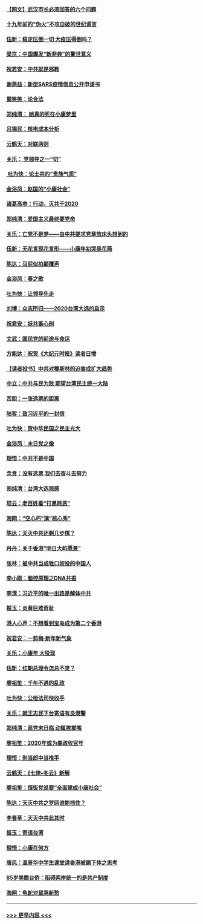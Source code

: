 #### [【网文】武汉市长必须回答的六个问题](../pages/nsc993/n11813848.md?t=01230933) 
#### [十九年前的“伪火”不攻自破的世纪谎言](../pages/nsc993/n11813238.md?t=01230933) 
#### [伍新：稳定压倒一切 大疫压得倒吗？](../pages/nsc993/n11812634.md?t=01230933) 
#### [梁京：中国爆发“新非典”的警世意义](../pages/nsc993/n11812554.md?t=01230933) 
#### [祝君安：中共就是邪教](../pages/nsc993/n11812431.md?t=01230933) 
#### [谢燕益：新型SARS疫情信息公开申请书](../pages/nsc993/n11808840.md?t=01230933) 
#### [蜀笑笑：论合法](../pages/nsc993/n11808064.md?t=01230933) 
#### [郑纯清： 她真的死在小康梦里](../pages/nsc993/n11806623.md?t=01230933) 
#### [吕锡民：核电成本分析](../pages/nsc993/n11806284.md?t=01230933) 
#### [云鹤天：对联两则](../pages/nsc993/n11805957.md?t=01230933) 
#### [关乐： 党领导之一“切”](../pages/nsc993/n11804505.md?t=01230933) 
#### [ 吐为快：论土共的“贵族气质”](../pages/nsc993/n11804490.md?t=01230933) 
#### [金浴凤：赵国的“小康社会”](../pages/nsc993/n11804452.md?t=01230933) 
#### [诸葛高参：行动，灭共于2020](../pages/nsc993/n11804120.md?t=01230933) 
#### [郑纯清：爱国主义最终要党命](../pages/nsc993/n11802197.md?t=01230933) 
#### [关乐：亡党不是梦——由中共要求党章放床头想到的](../pages/nsc993/n11802156.md?t=01230933) 
#### [伍新：无花言现花言形——小康年初哭吴花燕](../pages/nsc993/n11800044.md?t=01230933) 
#### [陈达：马屁似拍颠覆声](../pages/nsc993/n11800010.md?t=01230933) 
#### [金浴凤：春之歌](../pages/nsc993/n11797687.md?t=01230933) 
#### [吐为快：让领导先走](../pages/nsc993/n11797512.md?t=01230933) 
#### [刘博：众志所归——2020台湾大选的启示](../pages/nsc993/n11796878.md?t=01230933) 
#### [祝君安：妖共畜心剖](../pages/nsc993/n11794273.md?t=01230933) 
#### [文武：国民党的前途与命运](../pages/nsc993/n11794198.md?t=01230933) 
#### [方能达：祝贺《大纪元时报》读者日增](../pages/nsc993/n11793807.md?t=01230933) 
#### [【读者投书】中共对穆斯林的迫害成扩大趋势](../pages/nsc993/n11791371.md?t=01230933) 
#### [中立：中共与民为敌 期望台湾民主统一大陆](../pages/nsc993/n11790392.md?t=01230933) 
#### [苦胆：一张选票的距离](../pages/nsc993/n11788914.md?t=01230933) 
#### [陆客：致习近平的一封信](../pages/nsc993/n11788867.md?t=01230933) 
#### [吐为快：贺中华民国之民主光大](../pages/nsc993/n11788618.md?t=01230933) 
#### [金浴凤：末日党之像](../pages/nsc993/n11787475.md?t=01230933) 
#### [理悟：中共不是中国](../pages/nsc993/n11787463.md?t=01230933) 
#### [念贲：没有选票  我们去奋斗去努力](../pages/nsc993/n11787398.md?t=01230933) 
#### [郑纯清：台湾大选观感](../pages/nsc993/n11786210.md?t=01230933) 
#### [项云：老百姓看“打黑除恶”](../pages/nsc993/n11785398.md?t=01230933) 
#### [海网：“空心朽”演“核心秀”](../pages/nsc993/n11783874.md?t=01230933) 
#### [陈达：天灭中共还剩几步棋？](../pages/nsc993/n11783719.md?t=01230933) 
#### [丹丹：关于香港“明日大屿愿景”](../pages/nsc993/n11783273.md?t=01230933) 
#### [张林：被中共当成牲口奴役的中国人](../pages/nsc993/n11782397.md?t=01230933) 
#### [李小刚：脑控原理之DNA共振](../pages/nsc993/n11780962.md?t=01230933) 
#### [李清：习近平的唯一出路是解体中共](../pages/nsc993/n11780866.md?t=01230933) 
#### [振玉：炎黄巨难奇耻](../pages/nsc993/n11779632.md?t=01230933) 
#### [港人心声：不想看到宝岛成为第二个香港](../pages/nsc993/n11778817.md?t=01230933) 
#### [祝君安：一剪梅‧新年新气象](../pages/nsc993/n11776340.md?t=01230933) 
#### [关乐：小康年 大役现](../pages/nsc993/n11774213.md?t=01230933) 
#### [伍新：红朝总理令怎总不灵？](../pages/nsc993/n11770813.md?t=01230933) 
#### [廖祖笙：千年不遇的乱政](../pages/nsc993/n11770373.md?t=01230933) 
#### [吐为快：公检法司快收手](../pages/nsc993/n11770359.md?t=01230933) 
#### [关乐：就王志民下台寄语有良港警](../pages/nsc993/n11769903.md?t=01230933) 
#### [郑纯清：恶党末日临 动辄挨掌嘴](../pages/nsc993/n11769356.md?t=01230933) 
#### [廖祖笙：2020年或为暴政收官年](../pages/nsc993/n11768216.md?t=01230933) 
#### [理悟：别当郎中当推手](../pages/nsc993/n11768243.md?t=01230933) 
#### [云鹤天：《七律▪冬云》新解](../pages/nsc993/n11768204.md?t=01230933) 
#### [廖祖笙：饿饭党说要“全面建成小康社会”](../pages/nsc993/n11767482.md?t=01230933) 
#### [陈达：天灭中共之罗网谁能挡住？](../pages/nsc993/n11767465.md?t=01230933) 
#### [李春草：天灭中共此其时](../pages/nsc993/n11767452.md?t=01230933) 
#### [振玉：寄语台湾](../pages/nsc993/n11767432.md?t=01230933) 
#### [理悟：小康在何方](../pages/nsc993/n11767394.md?t=01230933) 
#### [唐风：温哥华中学生课堂讲香港被踢下体之思考](../pages/nsc993/n11766848.md?t=01230933) 
#### [85岁美籍台侨：阻碍两岸统一的是共产制度](../pages/nsc993/n11765043.md?t=01230933) 
#### [海网：龟蛇对鼠哭新愁](../pages/nsc993/n11764895.md?t=01230933) 

----
#### [ >>> 更早内容 <<< ](../indexes/nsc993-earlier.md)

